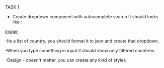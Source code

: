 TASK 1
- Create dropdown component with autocomplete search
It should looks like :

[image](https://user-images.githubusercontent.com/79575300/124898688-199c1c00-dfe8-11eb-973c-503a0c49e475.png)

-Its a list of country, you should format it to json and create that dropdown.






-When you type something in input it should show only filtered countries.






-Design - doesn't matter, you can create any kind of styles


